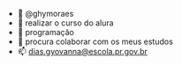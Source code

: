 - 👋 @ghymoraes
- 👀 realizar o curso do alura 
- 🌱 programação 
- 💞️ procura colaborar com os meus estudos
- 📫 dias.gyovanna@escola.pr.gov.br



